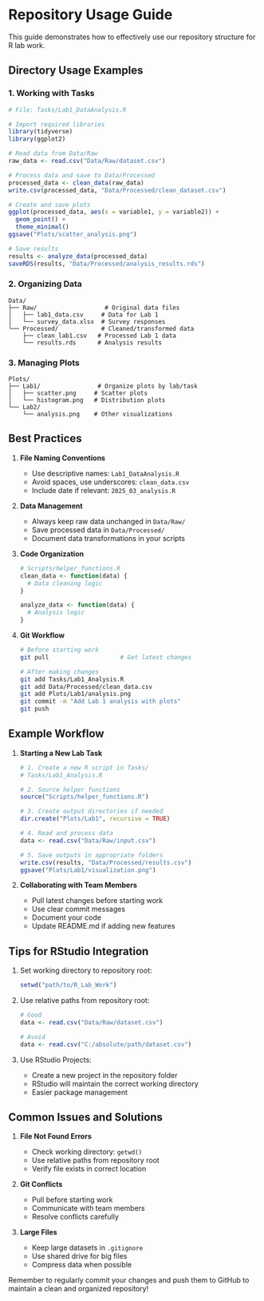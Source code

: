 # Repository Usage Guide

This guide demonstrates how to effectively use our repository structure for R lab work.

## Directory Usage Examples

### 1. Working with Tasks

```r
# File: Tasks/Lab1_DataAnalysis.R

# Import required libraries
library(tidyverse)
library(ggplot2)

# Read data from Data/Raw
raw_data <- read.csv("Data/Raw/dataset.csv")

# Process data and save to Data/Processed
processed_data <- clean_data(raw_data)
write.csv(processed_data, "Data/Processed/clean_dataset.csv")

# Create and save plots
ggplot(processed_data, aes(x = variable1, y = variable2)) +
  geom_point() +
  theme_minimal()
ggsave("Plots/scatter_analysis.png")

# Save results
results <- analyze_data(processed_data)
saveRDS(results, "Data/Processed/analysis_results.rds")
```

### 2. Organizing Data

```plaintext
Data/
├── Raw/                   # Original data files
│   ├── lab1_data.csv     # Data for Lab 1
│   └── survey_data.xlsx  # Survey responses
└── Processed/            # Cleaned/transformed data
    ├── clean_lab1.csv   # Processed Lab 1 data
    └── results.rds      # Analysis results
```

### 3. Managing Plots

```plaintext
Plots/
├── Lab1/                # Organize plots by lab/task
│   ├── scatter.png     # Scatter plots
│   └── histogram.png   # Distribution plots
└── Lab2/
    └── analysis.png    # Other visualizations
```

## Best Practices

1. **File Naming Conventions**
   - Use descriptive names: `Lab1_DataAnalysis.R`
   - Avoid spaces, use underscores: `clean_data.csv`
   - Include date if relevant: `2025_03_analysis.R`

2. **Data Management**
   - Always keep raw data unchanged in `Data/Raw/`
   - Save processed data in `Data/Processed/`
   - Document data transformations in your scripts

3. **Code Organization**
   ```r
   # Scripts/helper_functions.R
   clean_data <- function(data) {
     # Data cleaning logic
   }
   
   analyze_data <- function(data) {
     # Analysis logic
   }
   ```

4. **Git Workflow**
   ```bash
   # Before starting work
   git pull                    # Get latest changes

   # After making changes
   git add Tasks/Lab1_Analysis.R
   git add Data/Processed/clean_data.csv
   git add Plots/Lab1/analysis.png
   git commit -m "Add Lab 1 analysis with plots"
   git push
   ```

## Example Workflow

1. **Starting a New Lab Task**
   ```r
   # 1. Create a new R script in Tasks/
   # Tasks/Lab1_Analysis.R
   
   # 2. Source helper functions
   source("Scripts/helper_functions.R")
   
   # 3. Create output directories if needed
   dir.create("Plots/Lab1", recursive = TRUE)
   
   # 4. Read and process data
   data <- read.csv("Data/Raw/input.csv")
   
   # 5. Save outputs in appropriate folders
   write.csv(results, "Data/Processed/results.csv")
   ggsave("Plots/Lab1/visualization.png")
   ```

2. **Collaborating with Team Members**
   - Pull latest changes before starting work
   - Use clear commit messages
   - Document your code
   - Update README.md if adding new features

## Tips for RStudio Integration

1. Set working directory to repository root:
   ```r
   setwd("path/to/R_Lab_Work")
   ```

2. Use relative paths from repository root:
   ```r
   # Good
   data <- read.csv("Data/Raw/dataset.csv")
   
   # Avoid
   data <- read.csv("C:/absolute/path/dataset.csv")
   ```

3. Use RStudio Projects:
   - Create a new project in the repository folder
   - RStudio will maintain the correct working directory
   - Easier package management

## Common Issues and Solutions

1. **File Not Found Errors**
   - Check working directory: `getwd()`
   - Use relative paths from repository root
   - Verify file exists in correct location

2. **Git Conflicts**
   - Pull before starting work
   - Communicate with team members
   - Resolve conflicts carefully

3. **Large Files**
   - Keep large datasets in `.gitignore`
   - Use shared drive for big files
   - Compress data when possible

Remember to regularly commit your changes and push them to GitHub to maintain a clean and organized repository!
